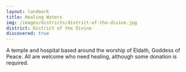 ```yaml
---
layout: landmark
title: Healing Waters
img: /images/districts/district-of-the-divine.jpg
district: District of the Divine
discovered: true
---
```

A temple and hospital based around the worship of Eldath, Goddess of Peace. All are welcome who need healing, although some donation is required.
